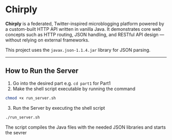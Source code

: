 # Chirply

**Chirply** is a federated, Twitter-inspired microblogging platform powered by a custom-built HTTP API written in vanilla Java. It demonstrates core web concepts such as HTTP routing, JSON handling, and RESTful API design — without relying on external frameworks.

This project uses the `javax.json-1.1.4.jar` library for JSON parsing.

---

## How to Run the Server

1. Go into the desired part e.g. `cd part1` for Part1
2. Make the shell script executable by running the command

```bash
chmod +x run_server.sh
```
3. Run the Server by executing the shell script

```bash
./run_server.sh

```
The script compiles the Java files with the needed JSON libraries and starts the sevrer
